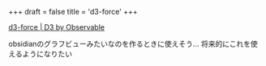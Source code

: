 +++
draft = false
title = 'd3-force'
+++


[d3-force | D3 by Observable](https://d3js.org/d3-force)

obsidianのグラフビューみたいなのを作るときに使えそう...
将来的にこれを使えるようになりたい
